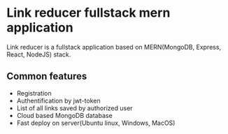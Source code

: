 # Link reducer fullstack mern application

Link reducer is a fullstack application based on MERN(MongoDB, Express, React, NodeJS) stack.

## Common features
* Registration
* Authentification by jwt-token
* List of all links saved by authorized user
* Cloud based MongoDB database
* Fast deploy on server(Ubuntu linux, Windows, MacOS)
